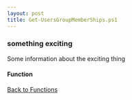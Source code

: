 ```yaml
---
layout: post
title: Get-UsersGroupMemberShips.ps1
---
```


### something exciting

Some information about the exciting thing

#### Function

<script src="https://gist-it.appspot.com/github.com/BanterBoy/scripts-blog/blob/master/PowerShell/functions/activeDirectory/Get-UsersGroupMemberShips.ps1"></script>

<a href="/menu/_pages/functions.html">Back to Functions</a>
